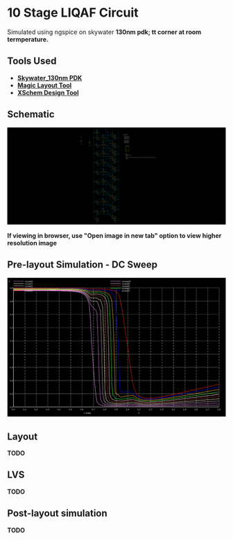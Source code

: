 # 10 Stage LIQAF Circuit

Simulated using ngspice on skywater <b>130nm pdk; tt corner at room termperature.

  ## Tools Used

- [Skywater_130nm PDK](https://github.com/google/skywater-pdk)
- [Magic Layout Tool](http://opencircuitdesign.com/magic/)
- [XSchem Design Tool](https://github.com/StefanSchippers/xschem)

## Schematic

<div align="center">
  <tr>
    <td><img src="Archives/10-stage LIQAF.svg" alt="1"></td>
   </tr> 
</table>
</div> 

If viewing in browser, use "Open image in new tab" option to view higher resolution image

## Pre-layout Simulation - DC Sweep

<div align="center">
  <tr>
    <td><img src="Archives/DC Sweep.jpg" alt="1"></td>
   </tr> 
</table>
</div> 

## Layout

TODO

## LVS

TODO

## Post-layout simulation

TODO